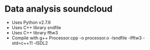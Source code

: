 Data analysis soundcloud
===

- Uses Python v2.7.6 
- Uses C++ library sndfile 
- Uses C++ library fftw3 
- Compile with g++ Processor.cpp -o processor.o -lsndfile -lfftw3 -std=c++11 -lSDL2 

